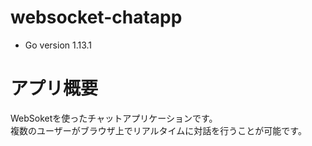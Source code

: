 # websocket-chatapp
- Go version 1.13.1

# アプリ概要
WebSoketを使ったチャットアプリケーションです。  
複数のユーザーがブラウザ上でリアルタイムに対話を行うことが可能です。